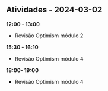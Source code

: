 ## Atividades - 2024-03-02


**12:00 - 13:00**

* Revisão Optimism módulo 2


**15:30 - 16:10**

* Revisão Optimism módulo 4


**18:00- 19:00**

* Revisão Optimism módulo 4
